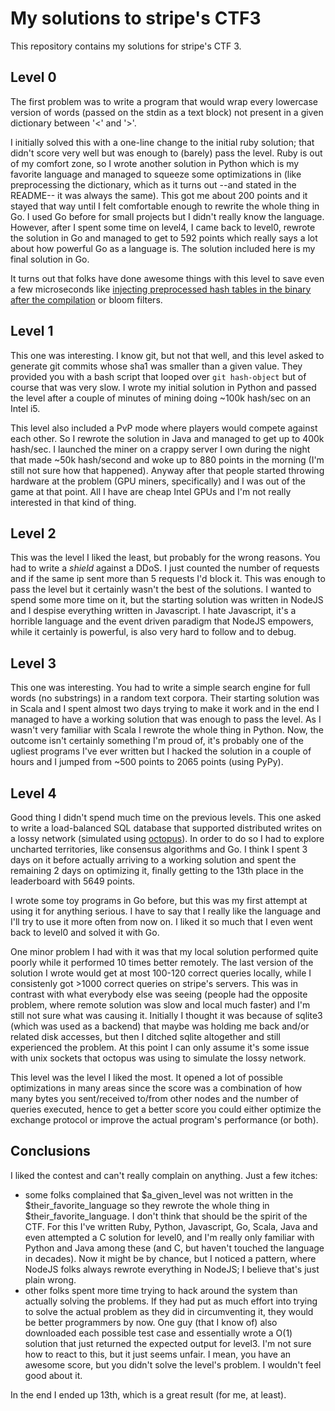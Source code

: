 My solutions to stripe's CTF3
=============================================================================

This repository contains my solutions for stripe's CTF 3.


Level 0
-----------------------------------------------------------------------------
The first problem was to write a program that would wrap every lowercase
version of words (passed on the stdin as a text block) not present in a
given dictionary between '<' and '>'.

I initially solved this with a one-line change to the initial ruby solution;
that didn't score very well but was enough to (barely) pass the level.
Ruby is out of my comfort zone, so I wrote another solution in Python which
is my favorite language and managed to squeeze some optimizations in (like
preprocessing the dictionary, which as it turns out --and stated in the
README-- it was always the same). This got me about 200 points and it stayed
that way until I felt comfortable enough to rewrite the whole thing in Go.
I used Go before for small projects but I didn't really know the language.
However, after I spent some time on level4, I came back to level0, rewrote
the solution in Go and managed to get to 592 points which really says a lot
about how powerful Go as a language is. The solution included here is my
final solution in Go.

It turns out that folks have done awesome things with this level to save
even a few microseconds like [injecting preprocessed hash tables in the
binary after the compilation](http://muehe.org/posts/stripe-ctf-3-writeup/)
or bloom filters.


Level 1
-----------------------------------------------------------------------------
This one was interesting. I know git, but not that well, and this level asked
to generate git commits whose sha1 was smaller than a given value. They
provided you with a bash script that looped over `git hash-object` but
of course that was very slow. I wrote my initial solution in Python and
passed the level after a couple of minutes of mining doing ~100k hash/sec
on an Intel i5.

This level also included a PvP mode where players would compete against each
other. So I rewrote the solution in Java and managed to get up to 400k
hash/sec. I launched the miner on a crappy server I own during the night that
made ~50k hash/second and woke up to 880 points in the morning (I'm still not
sure how that happened). Anyway after that people started throwing hardware
at the problem (GPU miners, specifically) and I was out of the game at that
point. All I have are cheap Intel GPUs and I'm not really interested in that
kind of thing.


Level 2
-----------------------------------------------------------------------------
This was the level I liked the least, but probably for the wrong reasons.
You had to write a *shield* against a DDoS. I just counted the number of
requests and if the same ip sent more than 5 requests I'd block it.
This was enough to pass the level but it certainly wasn't the best of the
solutions.
I wanted to spend some more time on it, but the starting solution was written
in NodeJS and I despise everything written in Javascript. I hate Javascript,
it's a horrible language and the event driven paradigm that NodeJS empowers,
while it certainly is powerful, is also very hard to follow and to debug.


Level 3
-----------------------------------------------------------------------------
This one was interesting. You had to write a simple search engine for full
words (no substrings) in a random text corpora. Their starting solution was
in Scala and I spent almost two days trying to make it work and in the end
I managed to have a working solution that was enough to pass the level.
As I wasn't very familiar with Scala I rewrote the whole thing in Python.
Now, the outcome isn't certainly something I'm proud of, it's probably one
of the ugliest programs I've ever written but I hacked the solution in a
couple of hours and I jumped from ~500 points to 2065 points (using PyPy).


Level 4
-----------------------------------------------------------------------------
Good thing I didn't spend much time on the previous levels. This one asked to
write a load-balanced SQL database that supported distributed writes on a
lossy network (simulated using [octopus](https://github.com/stripe-ctf/octopus)).
In order to do so I had to explore uncharted territories, like consensus
algorithms and Go. I think I spent 3 days on it before actually arriving to
a working solution and spent the remaining 2 days on optimizing it, finally
getting to the 13th place in the leaderboard with 5649 points.

I wrote some toy programs in Go before, but this was my first attempt at
using it for anything serious. I have to say that I really like the language
and I'll try to use it more often from now on. I liked it so much that I
even went back to level0 and solved it with Go.

One minor problem I had with it was that my local solution performed quite
poorly while it performed 10 times better remotely. The last version of the
solution I wrote would get at most 100-120 correct queries locally, while
I consistenly got >1000 correct queries on stripe's servers. This was in
contrast with what everybody else was seeing (people had the opposite
problem, where remote solution was slow and local much faster) and I'm still
not sure what was causing it. Initially I thought it was because of sqlite3
(which was used as a backend) that maybe was holding me back and/or related
disk accesses, but then I ditched sqlite altogether and still experienced the
problem. At this point I can only assume it's some issue with unix sockets
that octopus was using to simulate the lossy network.

This level was the level I liked the most. It opened a lot of possible
optimizations in many areas since the score was a combination of how many
bytes you sent/received to/from other nodes and the number of queries
executed, hence to get a better score you could either optimize the exchange
protocol or improve the actual program's performance (or both).


Conclusions
-----------------------------------------------------------------------------
I liked the contest and can't really complain on anything. Just a few itches:
- some folks complained that $a\_given\_level was not written in the
  $their\_favorite\_language so they rewrote the whole thing in
  $their\_favorite\_language. I don't think that should be the spirit of the
  CTF. For this I've written Ruby, Python, Javascript, Go, Scala, Java and
  even attempted a C solution for level0, and I'm really only familiar with
  Python and Java among these (and C, but haven't touched the language in
  decades).
  Now it might be by chance, but I noticed a pattern, where NodeJS folks
  always rewrote everything in NodeJS; I believe that's just plain wrong.
- other folks spent more time trying to hack around the system than
  actually solving the problems. If they had put as much effort into trying
  to solve the actual problem as they did in circumventing it, they would
  be better programmers by now.
  One guy (that I know of) also downloaded each possible test case and
  essentially wrote a O(1) solution that just returned the expected output
  for level3. I'm not sure how to react to this, but it just seems unfair.
  I mean, you have an awesome score, but you didn't solve the level's
  problem. I wouldn't feel good about it.

In the end I ended up 13th, which is a great result (for me, at least).
